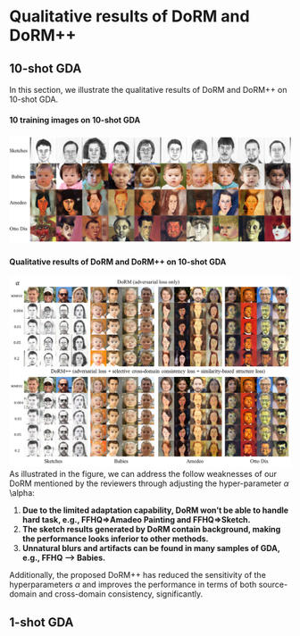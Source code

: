 # Qualitative results of DoRM and DoRM++

## 10-shot GDA
In this section, we illustrate the qualitative results of DoRM and DoRM++ on 10-shot GDA.

#### 10 training images on 10-shot GDA

![10-shot target images](c0de5f4fc55896de3bce5ad00ba18d8.jpg)

#### Qualitative results of DoRM and DoRM++ on 10-shot GDA

![10-shot results](da45241ee98439b5187794041b98be3.jpg)
As illustrated in the figure, we can address the follow weaknesses of our DoRM mentioned by the reviewers through adjusting the hyper-parameter $\alpha$ \alpha:

1. $\textbf{Due to the limited adaptation capability, DoRM won’t be able to handle hard task, e.g., FFHQ=>Amadeo Painting and FFHQ=>Sketch.}$
2. $\textbf{The sketch results generated by DoRM contain background, making the performance looks inferior to other methods.}$
3. $\textbf{Unnatural blurs and artifacts can be found in many samples of GDA, e.g., FFHQ --> Babies.}$

Additionally, the proposed DoRM++ has reduced the sensitivity of the hyperparameters $\alpha$ and improves the performance in terms of both source-domain and cross-domain consistency, significantly.

## 1-shot GDA
